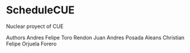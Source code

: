 # ScheduleCUE
Nuclear proyect of CUE


Authors 
Andres Felipe Toro Rendon
Juan Andres Posada Aleans
Christian Felipe Orjuela Forero
